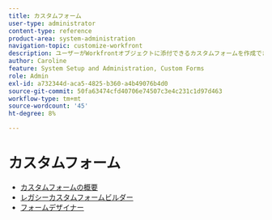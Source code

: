 ```yaml
---
title: カスタムフォーム
user-type: administrator
content-type: reference
product-area: system-administration
navigation-topic: customize-workfront
description: ユーザーがWorkfrontオブジェクトに添付できるカスタムフォームを作成できます。 オブジェクトの操作を行うユーザーは、カスタムフォームに入力して、オブジェクトに関する情報を入力できます。
author: Caroline
feature: System Setup and Administration, Custom Forms
role: Admin
exl-id: a732344d-aca5-4825-b360-a4b49076b4d0
source-git-commit: 50fa63474cfd40706e74507c3e4c231c1d97d463
workflow-type: tm+mt
source-wordcount: '45'
ht-degree: 8%

---
```


# カスタムフォーム

* [カスタムフォームの概要](../../../administration-and-setup/customize-workfront/create-manage-custom-forms/custom-forms-overview.md)
* [レガシーカスタムフォームビルダー](/help/quicksilver/administration-and-setup/customize-workfront/create-manage-custom-forms/use-the-custom-form-builder.md)
* [フォームデザイナー](/help/quicksilver/administration-and-setup/customize-workfront/create-manage-custom-forms/form-designer/form-designer-toc.md)

